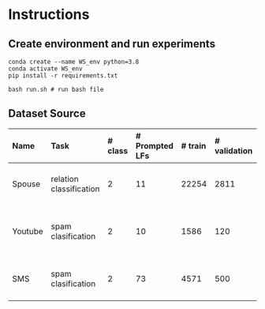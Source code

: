 # Instructions

## Create environment and run experiments
```
conda create --name WS_env python=3.8 
conda activate WS_env
pip install -r requirements.txt

bash run.sh # run bash file
```



## Dataset Source
| Name | Task | # class | # Prompted LFs | # train | # validation | # test | source
|:--------|:---------|:------|:---|:------|:-------|:-------|:--------------------|
| Spouse | relation classification | 2 | 11 | 22254 | 2811 | 2701 | [Github repo of Snorkel tutorial](https://github.com/snorkel-team/snorkel-tutorials/tree/master/spouse)| 
| Youtube | spam clasification | 2 | 10 | 1586 | 120          | 250    | [Google drive link shared in WRENCH benchmark](https://drive.google.com/drive/folders/19p_BsGsF_JuriiQV4RB6qH3wcZXcvWGa)| 
| SMS | spam clasification | 2 | 73 | 4571 | 500          | 500    | [Github repo of Snorkel tutorial](https://github.com/snorkel-team/snorkel-tutorials/tree/master/spam)| 

